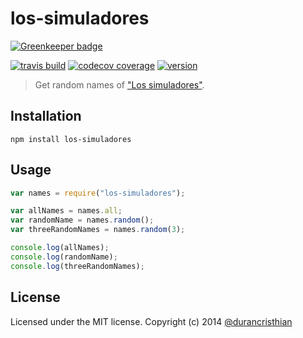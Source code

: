 # los-simuladores

[![Greenkeeper badge](https://badges.greenkeeper.io/durancristhian/los-simuladores.svg)](https://greenkeeper.io/)

[![travis build](https://img.shields.io/travis/durancristhian/los-simuladores.svg)](https://travis-ci.org/durancristhian/los-simuladores)
[![codecov coverage](https://img.shields.io/codecov/c/github/durancristhian/los-simuladores.svg)](https://codecov.io/github/durancristhian/los-simuladores)
[![version](https://img.shields.io/npm/v/los-simuladores.svg)](https://www.npmjs.com/package/los-simuladores)

> Get random names of ["Los simuladores"](https://es.wikipedia.org/wiki/Los_simuladores).

## Installation

```
npm install los-simuladores
```

## Usage

```javascript
var names = require("los-simuladores");

var allNames = names.all;
var randomName = names.random();
var threeRandomNames = names.random(3);

console.log(allNames);
console.log(randomName);
console.log(threeRandomNames);
```

License
----------
Licensed under the MIT license. Copyright (c) 2014 [@durancristhian](https://twitter.com/DuranCristhian)